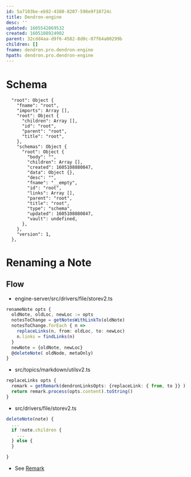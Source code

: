 ```yaml
---
id: 5a7103be-eb92-4380-8207-598e9f10724c
title: Dendron-engine
desc: ''
updated: 1605542069532
created: 1605108924902
parent: 32cdd4aa-d9f6-4582-8d0c-07f64a00299b
children: []
fname: dendron.pro.dendron-engine
hpath: dendron.pro.dendron-engine
---
```

# Schema

```
  "root": Object {
    "fname": "root",
    "imports": Array [],
    "root": Object {
      "children": Array [],
      "id": "root",
      "parent": "root",
      "title": "root",
    },
    "schemas": Object {
      "root": Object {
        "body": "",
        "children": Array [],
        "created": 1605108880847,
        "data": Object {},
        "desc": "",
        "fname": "__empty",
        "id": "root",
        "links": Array [],
        "parent": "root",
        "title": "root",
        "type": "schema",
        "updated": 1605108880847,
        "vault": undefined,
      },
    },
    "version": 1,
  },
```

# Renaming a Note

## Flow

- engine-server/src/drivers/file/storev2.ts

```ts
renameNote opts {
  oldNote, oldLoc, newLoc := opts
  notesToChange = getNotesWithLinkTo(oldNote)
  notesToChange.forEach { n =>
    replaceLinks(n, from: oldLoc, to: newLoc)
    n.links = findLinks(n)
  }
  newNote = {oldNote, newLoc}
  @deleteNote( oldNode, metaOnly)
}
```

- src/topics/markdown/utilsv2.ts

```ts
replaceLinks opts {
  remark = getRemark(dendronLinksOpts: {replaceLink: { from, to }} )
  return remark.process(opts.content).toString()
}
```

- src/drivers/file/storev2.ts

```ts
deleteNote(note) {
  ...
  if !note.children {
    ...
  } else {
  }

}

```

- See [Remark](d8a09d7b-8693-437c-8a2c-2bfe0b3c2768)

